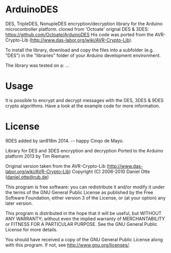 ArduinoDES
==========

DES, TripleDES, NonupleDES encryption/decryption library for the Arduino microcontroller platform.
cloned from 'Octoate' orignal DES & 3DES:  https://github.com/Octoate/ArduinoDES
His code was ported from the AVR-Crypto-Lib (http://www.das-labor.org/wiki/AVR-Crypto-Lib).

To install the library, download and copy the files into a subfolder (e.g. "DES") in the 
"libraries" folder of your Arduino development environment.

The library was tested on a:   ...


Usage
=====

It is possible to encrypt and decrypt messages with the DES, 3DES & 9DES crypto algorithms.
Have a look at the example code for more information.


License
=======

9DES added by ian918m 2014.  -- happy Cinqo de Mayo.

Library for DES and 3DES encryption and decryption
Ported to the Arduino platform 2013 by Tim Riemann

Original version taken from the AVR-Crypto-Lib
(http://www.das-labor.org/wiki/AVR-Crypto-Lib)
Copyright (C) 2006-2010  Daniel Otte (daniel.otte@rub.de)

This program is free software: you can redistribute it and/or modify
it under the terms of the GNU General Public License as published by
the Free Software Foundation, either version 3 of the License, or
(at your option) any later version.

This program is distributed in the hope that it will be useful,
but WITHOUT ANY WARRANTY; without even the implied warranty of
MERCHANTABILITY or FITNESS FOR A PARTICULAR PURPOSE.  See the
GNU General Public License for more details.

You should have received a copy of the GNU General Public License
along with this program.  If not, see <http://www.gnu.org/licenses/>.
